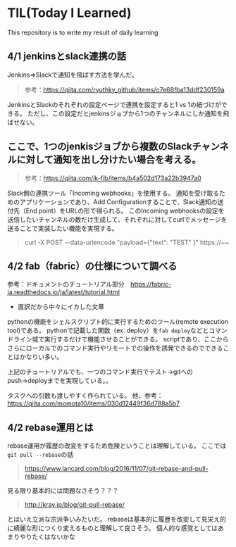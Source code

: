 # TIL(Today I Learned)

This repository is to write my result of daily learning

## 4/1 jenkinsとslack連携の話
Jenkins⇒Slackで通知を飛ばす方法を学んだ。
> 参考：https://qiita.com/ryuthky_github/items/c7e68fba13ddf230159a

JenkinsとSlackのそれぞれの設定ページで連携を設定すると1 vs 1の紐づけができる。
ただし、この設定だとjenkinsジョブから1つのチャンネルにしか通知を飛ばせない。

## ここで、1つのjenkisジョブから複数のSlackチャンネルに対して通知を出し分けたい場合を考える。
> 参考：https://qiita.com/ik-fib/items/b4a502d173a22b3947a0

Slack側の連携ツール「Incoming webhooks」を使用する。
通知を受け取るためのアプリケーションであり、Add Configurationすることで、Slack通知の送付先（End point）をURLの形で得られる。
このIncoming webhooksの設定を送信したいチャンネルの数だけ生成して、それぞれに対してcurlでメッセージを送ることで実装したい機能を実現する。
> curl -X POST --data-urlencode "payload={\"text\": \"TEST\" }" https://~~

## 4/2 fab（fabric）の仕様について調べる
参考：ドキュメントのチュートリアル部分　https://fabric-ja.readthedocs.io/ja/latest/tutorial.html
- 直訳だから中々にイカした文章

pythonの機能をシェルスクリプト的に実行するためのツール(remote execution tool)である。
pythonで記載した関数（ex. deploy）を`fab deploy`などとコマンドライン城で実行するだけで機能させることができる。
scriptであり、ここからさらにローカルでのコマンド実行やリモートでの操作を誘発できるのでできることはかなりい多い。

上記のチュートリアルでも、一つのコマンド実行でテスト→gitへのpush→deployまでを実現している。。

タスクへの引数も渡しやすく作られている。
他、参考：https://qiita.com/momota10/items/030d12449f36d788a5b7

## 4/2 rebase運用とは
rebase運用が履歴の改変をするため危険ということは理解している。
ここでは`git pull --rebase`の話
> https://www.lancard.com/blog/2016/11/07/git-rebase-and-pull-rebase/

見る限り基本的には問題なさそう？？？
> http://kray.jp/blog/git-pull-rebase/

とはいえ立派な宗派争いみたいだ。
rebaseは基本的に履歴を改変して見栄え的に綺麗な形につくり変えるものと理解して良さそう。
個人的な感覚としてはあまりやりたくはないかな
